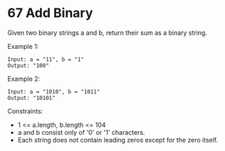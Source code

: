 # 67 Add Binary

Given two binary strings a and b, return their sum as a binary string.


Example 1:
```
Input: a = "11", b = "1"
Output: "100"
```
Example 2:
```
Input: a = "1010", b = "1011"
Output: "10101"
```
 

Constraints:

* 1 <= a.length, b.length <= 104
* a and b consist only of '0' or '1' characters.
* Each string does not contain leading zeros except for the zero itself.